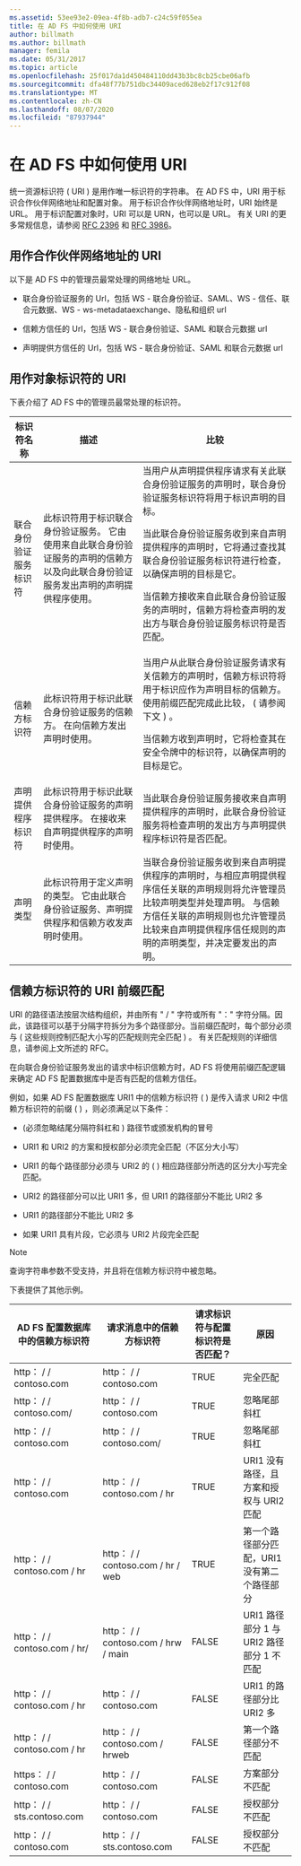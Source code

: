```yaml
---
ms.assetid: 53ee93e2-09ea-4f8b-adb7-c24c59f055ea
title: 在 AD FS 中如何使用 URI
author: billmath
ms.author: billmath
manager: femila
ms.date: 05/31/2017
ms.topic: article
ms.openlocfilehash: 25f017da1d450484110dd43b3bc8cb25cbe06afb
ms.sourcegitcommit: dfa48f77b751dbc34409aced628eb2f17c912f08
ms.translationtype: MT
ms.contentlocale: zh-CN
ms.lasthandoff: 08/07/2020
ms.locfileid: "87937944"
---
```

# <a name="how-uris-are-used-in-ad-fs"></a>在 AD FS 中如何使用 URI
统一资源标识符 \( URI \) 是用作唯一标识符的字符串。  在 AD FS 中，URI 用于标识合作伙伴网络地址和配置对象。  用于标识合作伙伴网络地址时，URI 始终是 URL。  用于标识配置对象时，URI 可以是 URN，也可以是 URL。  有关 URI 的更多常规信息，请参阅 [RFC 2396](https://go.microsoft.com/fwlink/?LinkId=48289) 和 [RFC 3986](https://go.microsoft.com/fwlink/?LinkId=90453)。

## <a name="uris-as-partner-network-addresses"></a>用作合作伙伴网络地址的 URI
以下是 AD FS 中的管理员最常处理的网络地址 URL。

-   联合身份验证服务的 Url，包括 WS \- 联合身份验证、SAML、WS \- 信任、联合元数据、WS \- ws-metadataexchange、隐私和组织 url

-   信赖方信任的 Url，包括 WS \- 联合身份验证、SAML 和联合元数据 url

-   声明提供方信任的 Url，包括 WS \- 联合身份验证、SAML 和联合元数据 url

## <a name="uris-as-object-identifiers"></a>用作对象标识符的 URI
下表介绍了 AD FS 中的管理员最常处理的标识符。

|标识符名称|描述|比较|
|-------------------|---------------|---------------|
|联合身份验证服务标识符|此标识符用于标识联合身份验证服务。  它由使用来自此联合身份验证服务的声明的信赖方以及向此联合身份验证服务发出声明的声明提供程序使用。|当用户从声明提供程序请求有关此联合身份验证服务的声明时，联合身份验证服务标识符将用于标识声明的目标。<p>当此联合身份验证服务收到来自声明提供程序的声明时，它将通过查找其联合身份验证服务标识符进行检查，以确保声明的目标是它。<p>当信赖方接收来自此联合身份验证服务的声明时，信赖方将检查声明的发出方与联合身份验证服务标识符是否匹配。|
|信赖方标识符|此标识符用于标识此联合身份验证服务的信赖方。  在向信赖方发出声明时使用。|当用户从此联合身份验证服务请求有关信赖方的声明时，信赖方标识符将用于标识应作为声明目标的信赖方。  使用前缀匹配完成此比较， \( 请参阅下文 \) 。<p>当信赖方收到声明时，它将检查其在安全令牌中的标识符，以确保声明的目标是它。|
|声明提供程序标识符|此标识符用于标识此联合身份验证服务的声明提供程序。  在接收来自声明提供程序的声明时使用。|当此联合身份验证服务接收来自声明提供程序的声明时，此联合身份验证服务将检查声明的发出方与声明提供程序标识符是否匹配。|
|声明类型|此标识符用于定义声明的类型。  它由此联合身份验证服务、声明提供程序和信赖方收发声明时使用。|当联合身份验证服务收到来自声明提供程序的声明时，与相应声明提供程序信任关联的声明规则将允许管理员比较声明类型并处理声明。  与信赖方信任关联的声明规则也允许管理员比较来自声明提供程序信任规则的声明的声明类型，并决定要发出的声明。|

## <a name="uri-prefix-matching-for-relying-party-identifiers"></a>信赖方标识符的 URI 前缀匹配
URI 的路径语法按层次结构组织，并由所有 " \/ " 字符或所有 "：" 字符分隔。因此，该路径可以基于分隔字符拆分为多个路径部分。当前缀匹配时，每个部分必须与 \( 这些规则控制匹配大小写的匹配规则完全匹配 \) 。 有关匹配规则的详细信息，请参阅上文所述的 RFC。

在向联合身份验证服务发出的请求中标识信赖方时，AD FS 将使用前缀匹配逻辑来确定 AD FS 配置数据库中是否有匹配的信赖方信任。

例如，如果 AD FS 配置数据库 URI1 中的信赖方标识符 \( \) 是传入请求 URI2 中信赖方标识符的前缀 \( \) ，则必须满足以下条件：

-   \(必须忽略结尾分隔符斜杠和 \) 路径节或颁发机构的冒号

-   URI1 和 URI2 的方案和授权部分必须完全匹配（不区分大小写）

-   URI1 的每个路径部分必须与 URI2 的 \( \) 相应路径部分所选的区分大小写完全匹配。

-   URI2 的路径部分可以比 URI1 多，但 URI1 的路径部分不能比 URI2 多

-   URI1 的路径部分不能比 URI2 多

-   如果 URI1 具有片段，它必须与 URI2 片段完全匹配

 >[!NOTE]
 > 查询字符串参数不受支持，并且将在信赖方标识符中被忽略。

下表提供了其他示例。

|AD FS 配置数据库中的信赖方标识符|请求消息中的信赖方标识符|请求标识符与配置标识符是否匹配？|原因|
|------------------------------------------------------------|-----------------------------------------------|------------------------------------------------------------|----------|
|http： \/ \/ contoso.com|http： \/ \/ contoso.com|TRUE|完全匹配|
|http： \/ \/ contoso.com\/|http： \/ \/ contoso.com|TRUE|忽略尾部斜杠|
|http： \/ \/ contoso.com|http： \/ \/ contoso.com\/|TRUE|忽略尾部斜杠|
|http： \/ \/ contoso.com|http： \/ \/ contoso.com \/ hr|TRUE|URI1 没有路径，且方案和授权与 URI2 匹配|
|http： \/ \/ contoso.com \/ hr|http： \/ \/ contoso.com \/ hr \/ web|TRUE|第一个路径部分匹配，URI1 没有第二个路径部分|
|http： \/ \/ contoso.com \/ hr\/|http： \/ \/ contoso.com \/ hrw \/ main|FALSE|URI1 路径部分 1 与 URI2 路径部分 1 不匹配|
|http： \/ \/ contoso.com \/ hr|http： \/ \/ contoso.com|FALSE|URI1 的路径部分比 URI2 多|
|http： \/ \/ contoso.com \/ hr|http： \/ \/ contoso.com \/ hrweb|FALSE|第一个路径部分不匹配|
|https： \/ \/ contoso.com|http： \/ \/ contoso.com|FALSE|方案部分不匹配|
|http： \/ \/ sts.contoso.com|http： \/ \/ contoso.com|FALSE|授权部分不匹配|
|http： \/ \/ contoso.com|http： \/ \/ sts.contoso.com|FALSE|授权部分不匹配|


